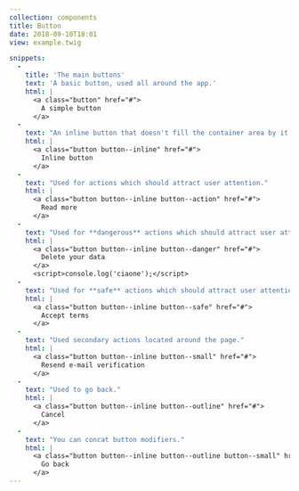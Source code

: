 ```yaml
---
collection: components
title: Button
date: 2018-09-10T18:01
view: example.twig

snippets:
  -
    title: 'The main buttons'
    text: 'A basic button, used all around the app.'
    html: |
      <a class="button" href="#">
        A simple button
      </a>
  -
    text: "An inline button that doesn't fill the container area by it's width."
    html: |
      <a class="button button--inline" href="#">
        Inline button
      </a>
  -
    text: "Used for actions which should attract user attention."
    html: |
      <a class="button button--inline button--action" href="#">
        Read more
      </a>
  -
    text: "Used for **dangerous** actions which should attract user attention."
    html: |
      <a class="button button--inline button--danger" href="#">
        Delete your data
      </a>
      <script>console.log('ciaone');</script>
  -
    text: "Used for **safe** actions which should attract user attention."
    html: |
      <a class="button button--inline button--safe" href="#">
        Accept terms
      </a>
  -
    text: "Used secondary actions located around the page."
    html: |
      <a class="button button--inline button--small" href="#">
        Resend e-mail verification
      </a>
  -
    text: "Used to go back."
    html: |
      <a class="button button--inline button--outline" href="#">
        Cancel
      </a>
  -
    text: "You can concat button modifiers."
    html: |
      <a class="button button--inline button--outline button--small" href="#">
        Go back
      </a>
---
```

